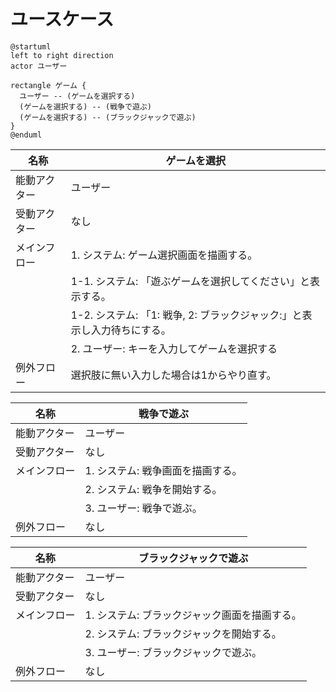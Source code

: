 # ユースケース

```plantuml
@startuml
left to right direction
actor ユーザー

rectangle ゲーム {
  ユーザー -- (ゲームを選択する)
  (ゲームを選択する) -- (戦争で遊ぶ)
  (ゲームを選択する) -- (ブラックジャックで遊ぶ)
}
@enduml
```

|     名称     |                               ゲームを選択                               |
| ------------ | ------------------------------------------------------------------------ |
| 能動アクター | ユーザー                                                                 |
| 受動アクター | なし                                                                     |
| メインフロー | 1. システム: ゲーム選択画面を描画する。                                  |
|              | 1-1. システム: 「遊ぶゲームを選択してください」と表示する。              |
|              | 1-2. システム: 「1: 戦争, 2: ブラックジャック:」と表示し入力待ちにする。 |
|              | 2. ユーザー: キーを入力してゲームを選択する                              |
| 例外フロー   | 選択肢に無い入力した場合は1からやり直す。                                |

|     名称     |            戦争で遊ぶ             |
| ------------ | --------------------------------- |
| 能動アクター | ユーザー                          |
| 受動アクター | なし                              |
| メインフロー | 1. システム: 戦争画面を描画する。 |
|              | 2. システム: 戦争を開始する。     |
|              | 3. ユーザー: 戦争で遊ぶ。         |
| 例外フロー   | なし                              |

|     名称     |            ブラックジャックで遊ぶ             |
| ------------ | --------------------------------------------- |
| 能動アクター | ユーザー                                      |
| 受動アクター | なし                                          |
| メインフロー | 1. システム: ブラックジャック画面を描画する。 |
|              | 2. システム: ブラックジャックを開始する。     |
|              | 3. ユーザー: ブラックジャックで遊ぶ。         |
| 例外フロー   | なし                                          |
